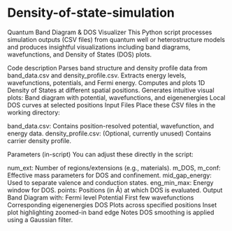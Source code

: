 # Density-of-state-simulation
Quantum Band Diagram & DOS Visualizer
This Python script processes simulation outputs (CSV files) from quantum well or heterostructure models and produces insightful visualizations including band diagrams, wavefunctions, and Density of States (DOS) plots.

Code description
Parses band structure and density profile data from band_data.csv and density_profile.csv.
Extracts energy levels, wavefunctions, potentials, and Fermi energy.
Computes and plots 1D Density of States at different spatial positions.
Generates intuitive visual plots:
Band diagram with potential, wavefunctions, and eigenenergies
Local DOS curves at selected positions
Input Files
Place these CSV files in the working directory:

band_data.csv: Contains position-resolved potential, wavefunction, and energy data.
density_profile.csv: (Optional, currently unused) Contains carrier density profile.


Parameters (in-script)
You can adjust these directly in the script:

num_ext: Number of regions/extensions (e.g., materials).
m_DOS, m_conf: Effective mass parameters for DOS and confinement.
mid_gap_energy: Used to separate valence and conduction states.
eng_min_max: Energy window for DOS.
points: Positions (in Å) at which DOS is evaluated.
Output
Band Diagram with:
Fermi level
Potential
First few wavefunctions
Corresponding eigenenergies
DOS Plots across specified positions
Inset plot highlighting zoomed-in band edge
Notes
DOS smoothing is applied using a Gaussian filter.
